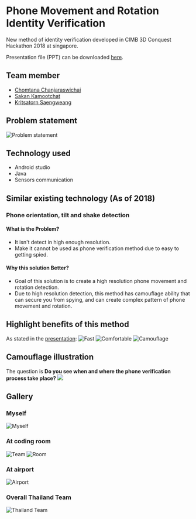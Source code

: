 # Phone Movement and Rotation Identity Verification

New method of identity verification developed in CIMB 3D Conquest Hackathon 2018 at singapore.

Presentation file (PPT) can be downloaded [here](https://github.com/Chomtana/phone-movement-cimb-2018/blob/master/CSK_PPT.pptx).

## Team member

* [Chomtana Chanjaraswichai](https://www.facebook.com/chomtana.chanjaratvichai)
* [Sakan Kamootchat](https://www.facebook.com/stank2012)
* [Kritsatorn Saengweang](https://www.facebook.com/AydenGhost)

## Problem statement

![Problem statement](https://lh3.googleusercontent.com/e72OiVtIt-S4iJHwMJ1eJWt0BEn3g2zBTdsG4VxdNewJr89NGyGimk3sOiMEWnBpkOu0-3tezq2WvA81U8JN_3ArgFQVvHFXNmfyzgPYrB9lJbuVMEvFKFgGh_z1o9--qfEL6jBu3txQlhv3ErFvQ6_bV2kQcnBpDUAWcOo5n82CgLA-Opa5JPngfXMoxvQbbaJjYODswf1T-GdzdWsViQ9YkzHEHYMFT1ERlOD1b4l1boi5CCUBHqBQ5iSrR2vTYgBLx28WTBOvVBfTUohOlHVaO2YTy-cU3PzXv7oBrV_B2wuRuKkAm2TKzVMOi-Gss3ZjskoLkWRnhINTe_75dDi2XFXhntXWW0ShxP7qnuT1z9mtoWhN-1uOA8Kf4lHwtkWx5Oi0aVstOREcuK8_HawzIC3SzLs3V8LCVPlR5hDtFjSo-pq2F84UXmEO1PrO0cDiXK6cKKoDsKJDXh36uekHnUM_fM0irPOdYjK3S8tofS8XHaDXUeJ_nC0Ze7y3_SaUb1L7IIATLZvJaFOJfk2usZQoqKhvkZDbiDRcov3p-OwrhlC9MsM0-R-lEPYFQcSNVnAFZWpNgQshSvvfbqN6Ne7cz-7E3dAyeU48E9z9HdQ52RX5QQKuYnmJrqIC0JCOm7V7oDV9pqwKUiq_qSkv=w770-h577-no)

## Technology used

* Android studio
* Java
* Sensors communication

## Similar existing technology (As of 2018)

### Phone orientation, tilt and shake detection
#### What is the Problem?
* It isn't detect in high enough resolution.
* Make it cannot be used as phone verification method due to easy to getting spied.
#### Why this solution Better?
* Goal of this solution is to create a high resolution phone movement and rotation detection.
* Due to high resolution detection, this method has camouflage ability that can secure you from spying, and can create complex pattern of phone movement and rotation.

## Highlight benefits of this method

As stated in the [presentation](https://github.com/Chomtana/phone-movement-cimb-2018/blob/master/CSK_PPT.pptx):
![Fast](https://lh3.googleusercontent.com/4e8C7WyrI3r82iFqUSM1M0On4kNFkVG4kyXKWxWkWm2PeLE50WoWgLGHTr_74FvhISeTB67j95hemj03gAYEiTTMGdCJuIpKyiZiteOr-cVoeY9ucbaTEb0PQnTY1RDae9bWSaLSgGEtsphFifKty7AGtsWwUWK3YvS0K1jiK6t3LOeQ7K-W7Z2P68jB70JvdsG4xOX12GHW-bI8rXiQtcxWR_lRecscMZtj8MX5YWEeqCuywQBIh6zvEnuSeAwKALRtbhx53rhoLl4spZr-iqmZRuYR0MY9hHZI3SGQK0zeKXh_GNG0oMBc7Ke5fDE5HJYkcBflTF4h0dqdj0qB9an4_ZmfNAbA70LJOE7ydhyXye46pxkTJ9D8OK9LqFviqX8GfoDb4swXa5ZTRiBfi28NUUBiiZl6p7Et64w4nZTo5yt4z7eYGpJZTNXBf-YT3dOX_pmisRASGWiMh9ztPbT7mruwBzGKX6VCFUOVFBc0ucZqDERJXuw2WYZluISNtkq3zCuYkRporhvsWvir8_S8qa8hVY6Z7RoFjOlEjlDfQaJgFVdGtQ0RJhI2GTEKrqH9DgmThVyZFeg7rj-Jv_YskKSF8cVQCIq8eLcPHc8ZSa_30cj6-9NAvfkYSsWPU52i7DtwI-gQS8x01_uQEOUl=w1026-h577-no)
![Comfortable](https://lh3.googleusercontent.com/eG8_MhawxjPtJ-t2Rkl6nH3ONg3Cof0rZRJnwkqSuZq9g6CoQpSbw-9AE0qYl-8cUBkNm6hFeMIyJy61FC-qVBQ5CW1RUxf9ayYrCajakrcb-UmUSiPiXIxCG2cut0CuutNL4qNeh-6Ks_XSE_nUIf3QJBgzUOxmA6wliDbeRG1ipWDuG3YKxUvGVby4ZONW81KUk3tRkZFMg1JuPYZD7lxLwu-pYbOWeBvBmQ61qUvUxbLI-AAY3wd1K3TggFvnzhMqnJ5ZtcrV4BDojyGzoeNx9SOt7flMzns0jTv24cO2xocR4uwgTTau1t00OWa9R_2c0tjmQUvmXzOJUkRMzHI5u29F_jLWxIRZ7tKMwuiUSE5FxZeQZXJGL79DI6yL40k2UwnnCG1GZqqRtb57wSsHfRZc39SYIAd2S1mfdmsLd9IY85WzzZrC1k1cGd4Nvk8kQ0FBx8_rrO8tWFxHsbOWLKmhy_Z0WMmXzpKH-23q7pfV1aMWFGjgdLQKc-Jn6rOGczZ1IAggMXgczc2O7Q2yhzZ8ey_kAwFrRe4dI-FnrtcK8JVNUWqLHjRizvfNOMAG71N1DGWq5uagMCdXDJmvcappzIPJFE9tnqUYo3U_Isx-T1B2zBOHbfMubZJtl6S6kZE5__sRwBKQA-gqSHik=w1026-h577-no)
![Camouflage](https://lh3.googleusercontent.com/hBm4KLYlxPtxDY1Dik6hMFy7wSJSBrcfDaN-bSrn70fRxMT29MHygIBowu54cfFX3NLYSO_A2ELTXUV9w1-wkWTeBT_t4iaqIlbyycDDqER05hUlYMG7VB4ZdT9SGms9yGbTlxdCtJ1jJePn-qJYiDXeM62cDiWaYNn2FuqfgYHDFAJFf1OSMPPJVNktPtwJiukvZoJi2haGBDeiJuvZcpp4035aYVXYnPAiRKTo6LZ4i2miM6XyNf7aeOKWQwID4rWCNebjQHLrv66mE4eWHycJPU8xx45ChkvAJwqexkYc1yXcZ0eMALmwKe8KjKhYn3sWh-5WbHysxxfTBmENHo-cH6ibB7CyCMH2x3Yo8QyezYIfwF7Ebhgho-WmwabweJNtRZ99snEwFVOexCB-DUf-eIo4q2AU52Sfl4iCresotetawWSzvM5O0xkH2JWZNpus85NdKJM3NrVm2or48aobka-jcc9YUxt1HXLCCM0I1twiNKqMDqKzAV43Jt97URzjcPtmxBywEk41pmz7F7KGVrBWQHzs90cKetYHQPVUWIL4ebrhgkU_l5ABJLbNYCyVIq6z--HLk4PXTWYw1IrCdi6V95yXIjWtJLfF647ZKZ1eDdbwkHGr7y4pLBeadX7lyqYzMTQd3XoW98J0vKZA=w1026-h577-no)

## Camouflage illustration

The question is **Do you see when and where the phone verification process take place?**
<img src="https://im5.ezgif.com/tmp/ezgif-5-ddb7dba2c33a.gif">

## Gallery

### Myself

![Myself](https://lh3.googleusercontent.com/UAy3uKvFjWgSM6XU4TQj1sUNWc3uxjij-zptF4rwRE9Fv5dgGwoCQ9lRB_TCIsJQcTURpLO3OpAeMyMYmUEFHzgqurHhzLB3uoCrt6eMCQe11iQ8wtdwBTTmFRWxXbtZ-rRkJqwfb9ps17rdfZfYKoUEe68kiDO9mRJ0KDvAUhFGiz9PrUVCx1X87J6qK36k0P8rnkfIM5I_94g9_P-adg0T6IRzW5GnJd-A0Vh79hMZprekkOJv4fg1nf5wQIc3ViIaZmalm78tbOBkgv-L_1TUOpr7qjepd9ZS2ElDtUF26qPlNzh_RUezTHOpvj9FW9ezlRgql4xuYi-H7YP2l3o-0tOvl7c4hcaydHv-CT0Hjv-Y9QwzBD6PdpJc4prA6HG2z6etSNw-eDozfbTiPOD89w7Y-vI4k8HUF7L9Q0ZvnN0lENuPCzfizJuCjotXt9QZKzMrfFXMVoHuEsIOUr-Kl3rrvYXMoxg4tXQcymrRyn3cs8E0qAzhlIxSwVXbmiwR1v7C6tJEvDaLPIPJjSH8M2A--R1ceo77gQoPPKi638WPBgSyLG02It7mrKFi9e6w6fDPa2rEQQU6_bvaTpscWKReYqkkcflrMUjh3zj_lwJ8ooUopU1XT4AC_rB73cPBnSpHPkA8wTjCuOLdVzA1=w770-h577-no)

### At coding room

![Team](https://lh3.googleusercontent.com/fC7PCt9hrHVr9XqJXQEvXqvFknyW7agzXeKq8o468j8qetqoAt-6Dply2YB8h4_4FjJWPEN9BcIOGsH_Qaepo6_A7_yaJ_zP2eOWg8zAjIBN4K_BYXrb-CTh3Sw040O01k0o319EdUMms6ReAKtFkwPQaLtxtp7gaTf6N0sHPvPU7qVIrSPgWl8MLf1u9n17Sh_yT3dweK4BiPO2vbEdSwV36TgLIgIbDMQYcLgQuus6UfsiNIC3Odl3kinSX89Y0Zs2R3N6v9a_GwLt9y8CvOZq1FLE0yQpPJRNmcTwebFR4O-BISBRXM4Wht8QQHBIBBb8yOkEY_4aanBch3ZFNWWAml6dTfZoygHEsI99vflqkzfg2U8TvhbyxWQpMZ02pLKEmvH2W1vT8fIg_SLexgW7rgIfDq_mYp271XRH8Xlc5fphlqGrPDXYaRalmVA3aGAOLMZFw8R_0dD6XMwkp_v-YUdYdGsZvE_W9vsUW02MOJakg6uKle-wBhA7U4IPfB4IFtdhvxCaf_n5iTiZqo08hcq1pBceI5NyUyXj1RKn_-AhX3JR3olaHPxgbR9yRdoA_fbZcyT-nvA_UEejFZ2pziaLVFtZVbZ_bMBwqMDvmNIJydn2RbSOrTzBPHhbZUJd4ff6HWkUKpWOK5x4vbRg=w770-h577-no)
![Room](https://lh3.googleusercontent.com/v_0x1lK2HkFJsAOIyzXy7zmlmyapcZzelI4225RAdbtRrKbmH-uLbz0UzQji-nFxS_l73jU7QrbPB1KXwN5mROlnBvmE6LS29_6EW4HebbMTanbsPTcLF52nAoqwPuBjLUYb1TzdBcimeRda_1EC0ZS6kY-WtZkn3II4vS7GYt7lz1iMNHGUGVQXVguDTfIVkhwQJlJNdDkXV2aLB5BgH0QJd6wk_QlyLudrQ9BS-O3Mvwn1tbMaEih3_5JaY4W-agDFg-sMnKOx_9nbsSfLSu2XG-433Sje5KHWUaZ7bUv-xIj24dOsB7MrT9cVVIDeRJl0tPw4nfysrN1CS9SiyVvJxwvbeYLLonait4o3oUVqfr1j3CcWfn6nyvW_Rmr4toOM2xP5H9TCoND_D-bLN1z6L31UbJLDcUKDY9SvsEemOclQ9v7zUVJADo7a8IumJNmh92thZvcuUW9NhzBfRtFU3hDEDIJS_SWdhFl0b8v3csv4GGdux0ihMw4kt5rXPUI4K97KFkb44mxMOwVblm2NWVZKty9mikX5a6PwVsTDK-NRw6_BNRTgj5yuuawHvk2rfIxbSyLqW_B1Xg7LqAktFtGA9_qszcL6cnKCSt_9qDiNrzksrNZUWhqlzDF1pqzeRhsyn3usCFEuxvE7OHWZ=w770-h577-no)

### At airport

![Airport](https://lh3.googleusercontent.com/_59wuRiMACIR8L0V3qIL9KIB9ADxLMW5f1g0OE-wDEICu28yq3J7ozPQ9lCOG_71QhBKvnMUv_syce4BEK3jVtIuP3yrNjl8DYTvZkHoJ2ErBnNTDLKFuI86_nax_u_1Eq0H73uwFRuUINzd_BuV7JJRi5A1fTcy9YIRLHyHfpBLG4zwyKRcGhvM3eBF8WPE7eEs2nqzRrnoFYbw3ujSnNJUi3DOcAxXKXqU6bXxAi_8b7ay2x5gsdSKlZK8gT1cyS2oI9ON4Nvx8eTHCCNXg5p1ciMEc44UEndpjeSFS3iPYuT09wvXKMNYDcJTFWVAWND26SGW3sfbtYwxSKfQw66PUW_W-r7a8A1mT8goyDXfVwDBSfn_3SSJh-NNAGhQcYJIKWdfG7A5oM4YBc66dA6C3YY8JUaaQIvxQszZWGYoN3dkHR1p9wTH-WHL_bg3wPu9VngJKyQ-dYjxuVidd-FnbjAYSJQecjRdh8QaLdzwMxjgMd0K7pBidYg2jKVby5_L4iSmm3WASSU_wu5ZSQz6w6c_nr02L8W_5e24nal9544lXAncxB7ivQ4nChd2ZH5eRKqKs6sWp5-Ulpxf64W3k4EI76k2a3H8xvI1quFifIiP2K6ptVOaEsWctWx5GeeM5uaHCVHbufYro8rzCazL=w770-h577-no)

### Overall Thailand Team

![Thailand Team](https://lh3.googleusercontent.com/G4Xwu9TAwYB0LWDErfcjIwpEQrjmGyYfCouZaZF-qf1Bx_zcL6Ahelq3ljAF1gHbkdmUETZ6QlrPNGqEJzgyJ5Lwopp6cA65XMTWecbIpWFSkmDyGh2Ozbv1H95wpfBInfJbYussm4OGzpbCCVjtAjn0wBBH0m7hf4r98sDVwGq7c8znSn38CCbEf90wU9OKaLqxLq6mcopD1te9VtTbqpcm0w7fnbqE6Enu49VazxNf9I8xMBSDa6EV-HQPAqrZaiN9fhgX2jQI6AWJWf4DGs4w_KPfFump7R-F_wIUeTfdaSi2Zm_-bZQqtPyMQuK7gW8_7UennvLzIsHN8nVPvMHC9IjmSxOE9MFrlO8jj4df8OwjV4wUH8cUf4u420XsvmlnvXX1u8Ry4IfFc-F7JJEETDVs2r7zXehxxf_fUZT71MVvlh4iEK3-3oGnfam2iMhSqrOlkjx6CNX3shIVVoWqjG7kdvSLIA8ViyoUict79oJjyw2B1LHjTUQOt1ERMKKGPUh3CfIeDi9GAQq_UvnbiwLA4C8P8eDHleC0C2WqY88PnE7NnvaeKMfzpYR6rEEzAqFV-gmkyxAre7icOSIlkduiWI2CC43pqXpBpjW-d0JWP-zvp2F50rQD-v_BmDaAJDUO3R_IvgN80M0uF6Bh=w770-h577-no)
